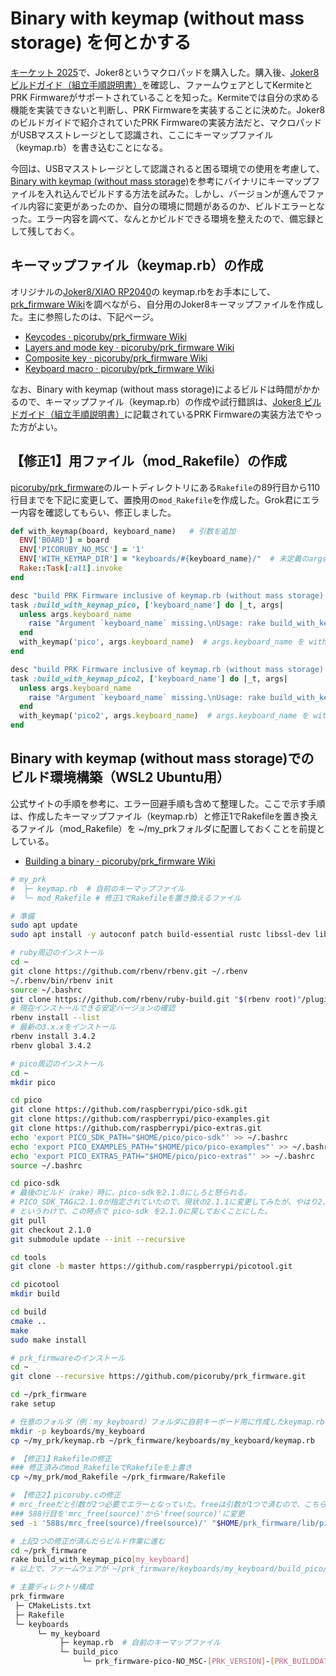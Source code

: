 # Binary with keymap (without mass storage) を何とかする

[キーケット 2025](https://keyket.jp/tokyo-2025)で、Joker8というマクロパッドを購入した。購入後、[Joker8 ビルドガイド（組立手順説明書）](https://blog.alglab.net/archives/joker8-build-guide/)を確認し、ファームウェアとしてKermiteとPRK Firmwareがサポートされていることを知った。Kermiteでは自分の求める機能を実装できないと判断し、PRK Firmwareを実装することに決めた。Joker8のビルドガイドで紹介されていたPRK Firmwareの実装方法だと、マクロパッドがUSBマスストレージとして認識され、ここにキーマップファイル（keymap.rb）を書き込むことになる。

今回は、USBマスストレージとして認識されると困る環境での使用を考慮して、[Binary with keymap (without mass storage)](https://github.com/picoruby/prk_firmware/wiki/Building-a-binary#binary-with-keymap-without-mass-storage)を参考にバイナリにキーマップファイルを入れ込んでビルドする方法を試みた。しかし、バージョンが進んでファイル内容に変更があったのか、自分の環境に問題があるのか、ビルドエラーとなった。エラー内容を調べて、なんとかビルドできる環境を整えたので、備忘録として残しておく。

## キーマップファイル（keymap.rb）の作成

オリジナルの[Joker8/XIAO RP2040](https://github.com/alg0002/PRK_Firmware_keymap_rb/tree/4ad4c768a490d8cd699337ef92401a99c321e23d/Joker8/XIAO%20RP2040)の keymap.rbをお手本にして、[prk\_firmware Wiki](https://github.com/picoruby/prk_firmware/wiki/)を調べながら、自分用のJoker8キーマップファイルを作成した。主に参照したのは、下記ページ。

+ [Keycodes · picoruby/prk\_firmware Wiki](https://github.com/picoruby/prk_firmware/wiki/Keycodes)
+ [Layers and mode key · picoruby/prk\_firmware Wiki](https://github.com/picoruby/prk_firmware/wiki/Layers-and-mode-key)
+ [Composite key · picoruby/prk\_firmware Wiki](https://github.com/picoruby/prk_firmware/wiki/Composite-key)
+ [Keyboard macro · picoruby/prk\_firmware Wiki](https://github.com/picoruby/prk_firmware/wiki/Keyboard-macro)

なお、Binary with keymap (without mass storage)によるビルドは時間がかかるので、キーマップファイル（keymap.rb）の作成や試行錯誤は、[Joker8 ビルドガイド（組立手順説明書）](https://blog.alglab.net/archives/joker8-build-guide/)に記載されているPRK Firmwareの実装方法でやった方がよい。

## 【修正1】用ファイル（mod_Rakefile）の作成

[picoruby/prk\_firmware](https://github.com/picoruby/prk_firmware)のルートディレクトリにある`Rakefile`の89行目から110行目までを下記に変更して、置換用の`mod_Rakefile`を作成した。Grok君にエラー内容を確認してもらい、修正しました。

```ruby
def with_keymap(board, keyboard_name)   # 引数を追加
  ENV['BOARD'] = board
  ENV['PICORUBY_NO_MSC'] = '1'
  ENV['WITH_KEYMAP_DIR'] = "keyboards/#{keyboard_name}/"  # 未定義のargsを削除
  Rake::Task[:all].invoke
end

desc "build PRK Firmware inclusive of keymap.rb (without mass storage) for RP2040"
task :build_with_keymap_pico, ['keyboard_name'] do |_t, args|
  unless args.keyboard_name
    raise "Argument `keyboard_name` missing.\nUsage: rake build_with_keymap_pico[prk_meishi2]"  # 引数を追加
  end
  with_keymap('pico', args.keyboard_name)  # args.keyboard_name を with_keymap に渡すように修正
end

desc "build PRK Firmware inclusive of keymap.rb (without mass storage) for RP2350 (Pico2)"
task :build_with_keymap_pico2, ['keyboard_name'] do |_t, args|
  unless args.keyboard_name
    raise "Argument `keyboard_name` missing.\nUsage: rake build_with_keymap_pico2[prk_meishi2]"  # 引数を追加
  end
  with_keymap('pico2', args.keyboard_name)  # args.keyboard_name を with_keymap に渡すように修正
end
 ```

## Binary with keymap (without mass storage)でのビルド環境構築（WSL2 Ubuntu用）

公式サイトの手順を参考に、エラー回避手順も含めて整理した。ここで示す手順は、作成したキーマップファイル（keymap.rb）と修正1でRakefileを置き換えるファイル（mod_Rakefile）を ~/my_prkフォルダに配置しておくことを前提としている。

+ [Building a binary · picoruby/prk\_firmware Wiki](https://github.com/picoruby/prk_firmware/wiki/Building-a-binary)



```bash
# my_prk
#  ├─ keymap.rb  # 自前のキーマップファイル
#  └─ mod_Rakefile # 修正1でRakefileを置き換えるファイル

# 準備
sudo apt update
sudo apt install -y autoconf patch build-essential rustc libssl-dev libyaml-dev libreadline6-dev zlib1g-dev libgmp-dev libncurses5-dev libffi-dev libgdbm6 libgdbm-dev libdb-dev uuid-dev cmake python3 gcc-arm-none-eabi libnewlib-arm-none-eabi libstdc++-arm-none-eabi-newlib zip

# ruby周辺のインストール
cd ~
git clone https://github.com/rbenv/rbenv.git ~/.rbenv
~/.rbenv/bin/rbenv init
source ~/.bashrc
git clone https://github.com/rbenv/ruby-build.git "$(rbenv root)"/plugins/ruby-build
# 現在インストールできる安定バージョンの確認
rbenv install --list
# 最新の3.x.xをインストール
rbenv install 3.4.2
rbenv global 3.4.2

# pico周辺のインストール
cd ~
mkdir pico

cd pico
git clone https://github.com/raspberrypi/pico-sdk.git
git clone https://github.com/raspberrypi/pico-examples.git
git clone https://github.com/raspberrypi/pico-extras.git
echo 'export PICO_SDK_PATH="$HOME/pico/pico-sdk"' >> ~/.bashrc
echo 'export PICO_EXAMPLES_PATH="$HOME/pico/pico-examples"' >> ~/.bashrc
echo 'export PICO_EXTRAS_PATH="$HOME/pico/pico-extras"' >> ~/.bashrc
source ~/.bashrc

cd pico-sdk
# 最後のビルド（rake）時に、pico-sdkを2.1.0にしろと怒られる。
# PICO_SDK_TAGに2.1.0が指定されていたので、現状の2.1.1に変更してみたが、やはり2.1.0にしろと怒られる。
# というわけで、この時点で pico-sdk を2.1.0に戻しておくことにした。
git pull
git checkout 2.1.0
git submodule update --init --recursive

cd tools
git clone -b master https://github.com/raspberrypi/picotool.git

cd picotool
mkdir build

cd build
cmake ..
make
sudo make install

# prk_firmwareのインストール
cd ~
git clone --recursive https://github.com/picoruby/prk_firmware.git

cd ~/prk_firmware
rake setup

# 任意のフォルダ（例：my_keyboard）フォルダに自前キーボード用に作成したkeymap.rbを配置
mkdir -p keyboards/my_keyboard
cp ~/my_prk/keymap.rb ~/prk_firmware/keyboards/my_keyboard/keymap.rb

# 【修正1】Rakefileの修正
### 修正済みのmod_RakefileでRakefileを上書き
cp ~/my_prk/mod_Rakefile ~/prk_firmware/Rakefile

# 【修正2】picoruby.cの修正
# mrc_freeだと引数が2つ必要でエラーとなっていた。freeは引数が1つで済むので、こちらに変更
### 588行目を'mrc_free(source)'から'free(source)'に変更
sed -i '588s/mrc_free(source)/free(source)/' "$HOME/prk_firmware/lib/picoruby/mrbgems/picoruby-bin-picoruby2/tools/picoruby/picoruby.c"

# 上記2つの修正が済んだらビルド作業に進む
cd ~/prk_firmware
rake build_with_keymap_pico[my_keyboard]
# 以上で、ファームウェアが ~/prk_firmware/keyboards/my_keyboard/build_pico/ に生成される

# 主要ディレクトリ構成
prk_firmware
 ├─ CMakeLists.txt
 ├─ Rakefile
 └─ keyboards
      └─ my_keyboard
           ├─ keymap.rb  # 自前のキーマップファイル
           └─ build_pico
                └─ prk_firmware-pico-NO_MSC-[PRK_VERSION]-[PRK_BUILDDATE]-[PRK_REVISION].uf2 # 作成されるファームウェア
```
